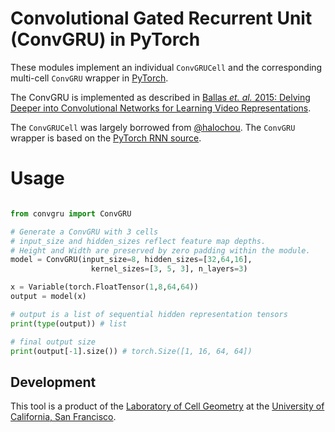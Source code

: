 # Convolutional Gated Recurrent Unit (ConvGRU) in PyTorch

These modules implement an individual `ConvGRUCell` and the corresponding multi-cell `ConvGRU` wrapper in [PyTorch](https://pytorch.org).

The ConvGRU is implemented as described in [Ballas *et. al.* 2015: Delving Deeper into Convolutional Networks for Learning Video Representations](https://arxiv.org/abs/1511.06432).

The `ConvGRUCell` was largely borrowed from [@halochou](https://github.com/halochou). The `ConvGRU` wrapper is based on the [PyTorch RNN source](http://pytorch.org/docs/master/_modules/torch/nn/modules/rnn.html#RNN).

# Usage

```python

from convgru import ConvGRU

# Generate a ConvGRU with 3 cells
# input_size and hidden_sizes reflect feature map depths.
# Height and Width are preserved by zero padding within the module.
model = ConvGRU(input_size=8, hidden_sizes=[32,64,16],
                  kernel_sizes=[3, 5, 3], n_layers=3)

x = Variable(torch.FloatTensor(1,8,64,64))
output = model(x)

# output is a list of sequential hidden representation tensors
print(type(output)) # list

# final output size
print(output[-1].size()) # torch.Size([1, 16, 64, 64])
```

## Development

This tool is a product of the [Laboratory of Cell Geometry](https://cellgeometry.ucsf.edu/) at the [University of California, San Francisco](https://ucsf.edu).
